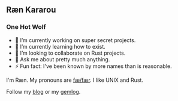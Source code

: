 ## Ræn Kararou
### One Hot Wolf

- 🔭 I’m currently working on super secret projects.
- 🌱 I’m currently learning how to exist.
- 👯 I’m looking to collaborate on Rust projects.
- 💬 Ask me about pretty much anything.
- ⚡ Fun fact: I've been known by more names than is reasonable.

I'm Ræn.  My pronouns are [fæ/fær](https://pronoun.is/fae).  I like UNIX
and Rust.

Follow my [blog](https://lesbianunix.dev) or my
[gemlog](gemini://lesbianunix.dev).  


